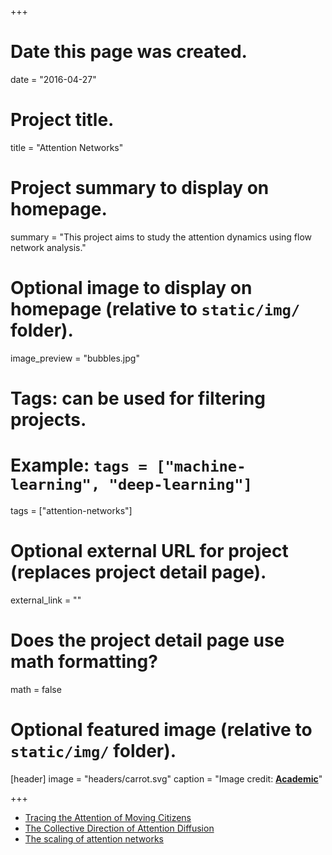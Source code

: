 +++
# Date this page was created.
date = "2016-04-27"

# Project title.
title = "Attention Networks"


# Project summary to display on homepage.
summary = "This project aims to study the attention dynamics using flow network analysis."

# Optional image to display on homepage (relative to `static/img/` folder).
image_preview = "bubbles.jpg"

# Tags: can be used for filtering projects.
# Example: `tags = ["machine-learning", "deep-learning"]`
tags = ["attention-networks"]

# Optional external URL for project (replaces project detail page).
external_link = ""

# Does the project detail page use math formatting?
math = false

# Optional featured image (relative to `static/img/` folder).
[header]
image = "headers/carrot.svg"
caption = "Image credit: [**Academic**](https://github.com/gcushen/hugo-academic/)"

+++


- [Tracing the Attention of Moving Citizens](/publication/tracing-attention/)
- [The Collective Direction of Attention Diffusion](/publication/collective-direction/)
- [The scaling of attention networks](/publication/scaling-networks)
